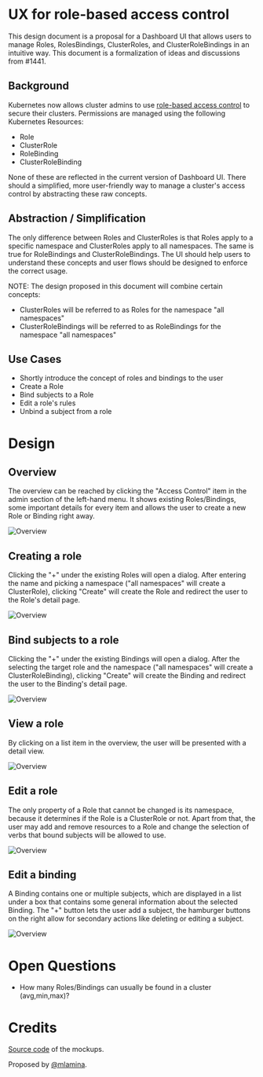 # UX for role-based access control

This design document is a proposal for a Dashboard UI that
allows users to manage Roles, RolesBindings, ClusterRoles, and 
ClusterRoleBindings in an intuitive way. This document is a 
formalization of ideas and discussions from #1441.

## Background

Kubernetes now allows cluster admins to use 
[role-based access control](http://kubernetes.io/docs/admin/authorization/) to secure their clusters. 
Permissions are managed using the following Kubernetes Resources:
* Role
* ClusterRole
* RoleBinding
* ClusterRoleBinding

None of these are reflected in the current version of Dashboard UI. There should a simplified, 
more user-friendly way to manage a cluster's access control by abstracting these raw concepts.


## Abstraction / Simplification

The only difference between Roles and ClusterRoles is that Roles apply to a specific namespace 
and ClusterRoles apply to all namespaces. The same is true for RoleBindings and ClusterRoleBindings. 
The UI should help users to understand these concepts and user flows should be designed to enforce
the correct usage. 

NOTE: The design proposed in this document will combine certain concepts:
* ClusterRoles will be referred to as Roles for the namespace "all namespaces"
* ClusterRoleBindings will be referred to as RoleBindings for the namespace "all namespaces"

## Use Cases

* Shortly introduce the concept of roles and bindings to the user
* Create a Role
* Bind subjects to a Role
* Edit a role's rules
* Unbind a subject from a role

# Design



## Overview

The overview can be reached by clicking the "Access Control" item in the admin section of the
left-hand menu. It shows existing Roles/Bindings, some important details for every item and allows
the user to create a new Role or Binding right away.

![Overview](mockups/21-11-2016-access-control/overview.png)

## Creating a role

Clicking the "+" under the existing Roles will open a dialog. After entering the name and
picking a namespace ("all namespaces" will create a ClusterRole), clicking "Create" will create the Role
and redirect the user to the Role's detail page.

![Overview](mockups/21-11-2016-access-control/create-role.png)

## Bind subjects to a role

Clicking the "+" under the existing Bindings will open a dialog. After the selecting the
target role and the namespace ("all namespaces" will create a ClusterRoleBinding), clicking "Create"
will create the Binding and redirect the user to the Binding's detail page.

![Overview](mockups/21-11-2016-access-control/create-binding.png)

## View a role

By clicking on a list item in the overview, the user will be presented with a detail view.

![Overview](mockups/21-11-2016-access-control/view-role.png)

## Edit a role

The only property of a Role that cannot be changed is its namespace, because it determines
if the Role is a ClusterRole or not. Apart from that, the user may add and remove resources
to a Role and change the selection of verbs that bound subjects will be allowed to use.

![Overview](mockups/21-11-2016-access-control/edit-role.png)

## Edit a binding

A Binding contains one or multiple subjects, which are displayed in a list under a box
that contains some general information about the selected Binding. The "+" button lets
the user add a subject, the hamburger buttons on the right allow for secondary actions like
deleting or editing a subject.

![Overview](mockups/21-11-2016-access-control/edit-role-binding.png)

# Open Questions
* How many Roles/Bindings can usually be found in a cluster (avg,min,max)?

# Credits
[Source code](mockups/21-11-2016-access-control/dashboard-rbac-ui.bmpr)
of the mockups.

Proposed by [@mlamina](https://github.com/mlamina).
